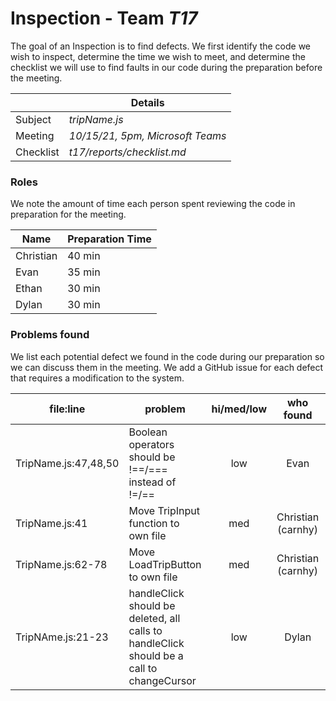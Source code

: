 # Inspection - Team *T17* 

The goal of an Inspection is to find defects.
We first identify the code we wish to inspect, determine the time we wish to meet, and determine the checklist we will use to find faults in our code during the preparation before the meeting.

|  | Details |
| ----- | ----- |
| Subject | *tripName.js* |
| Meeting | *10/15/21, 5pm, Microsoft Teams* |
| Checklist | *t17/reports/checklist.md* |

### Roles

We note the amount of time each person spent reviewing the code in preparation for the meeting.

| Name | Preparation Time |
| ---- | ---- |
| Christian | 40 min |
| Evan | 35 min |
| Ethan | 30 min |
| Dylan | 30 min |



### Problems found

We list each potential defect we found in the code during our preparation so we can discuss them in the meeting.
We add a GitHub issue for each defect that requires a modification to the system.

| file:line | problem | hi/med/low | who found | github#  |
| --- | --- | :---: | :---: | --- |
| TripName.js:47,48,50 | Boolean operators should be !==/=== instead of !=/== | low | Evan | #513 |
| TripName.js:41 | Move TripInput function to own file | med | Christian (carnhy) | #501 |
| TripName.js:62-78 | Move LoadTripButton to own file | med | Christian (carnhy) | #502 |
| TripNAme.js:21-23 | handleClick should be deleted, all calls to handleClick should be a call to changeCursor | low | Dylan | #516 |

